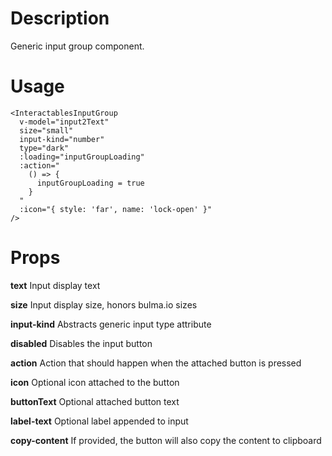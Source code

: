 # Description
Generic input group component.

# Usage
```vue
<InteractablesInputGroup
  v-model="input2Text"
  size="small"
  input-kind="number"
  type="dark"
  :loading="inputGroupLoading"
  :action="
    () => {
      inputGroupLoading = true
    }
  "
  :icon="{ style: 'far', name: 'lock-open' }"
/>
```

# Props

**text** Input display text

**size** Input display size, honors bulma.io sizes

**input-kind** Abstracts generic input type attribute

**disabled** Disables the input button

**action** Action that should happen when the attached button is pressed

**icon** Optional icon attached to the button

**buttonText** Optional attached button text

**label-text** Optional label appended to input

**copy-content** If provided, the button will also copy the content to clipboard